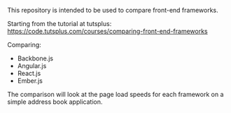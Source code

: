 This repository is intended to be used to compare front-end frameworks. 

Starting from the tutorial at tutsplus: https://code.tutsplus.com/courses/comparing-front-end-frameworks

Comparing:
- Backbone.js
- Angular.js
- React.js
- Ember.js


The comparison will look at the page load speeds for each framework on a simple address book application.